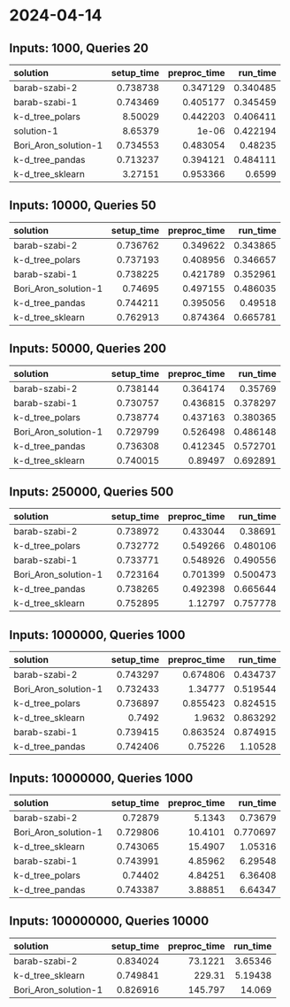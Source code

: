 # 2024-04-14

## Inputs: 1000, Queries 20

| solution             |   setup_time |   preproc_time |   run_time |
|:---------------------|-------------:|---------------:|-----------:|
| barab-szabi-2        |     0.738738 |       0.347129 |   0.340485 |
| barab-szabi-1        |     0.743469 |       0.405177 |   0.345459 |
| k-d_tree_polars      |     8.50029  |       0.442203 |   0.406411 |
| solution-1           |     8.65379  |       1e-06    |   0.422194 |
| Bori_Aron_solution-1 |     0.734553 |       0.483054 |   0.48235  |
| k-d_tree_pandas      |     0.713237 |       0.394121 |   0.484111 |
| k-d_tree_sklearn     |     3.27151  |       0.953366 |   0.6599   |

## Inputs: 10000, Queries 50

| solution             |   setup_time |   preproc_time |   run_time |
|:---------------------|-------------:|---------------:|-----------:|
| barab-szabi-2        |     0.736762 |       0.349622 |   0.343865 |
| k-d_tree_polars      |     0.737193 |       0.408956 |   0.346657 |
| barab-szabi-1        |     0.738225 |       0.421789 |   0.352961 |
| Bori_Aron_solution-1 |     0.74695  |       0.497155 |   0.486035 |
| k-d_tree_pandas      |     0.744211 |       0.395056 |   0.49518  |
| k-d_tree_sklearn     |     0.762913 |       0.874364 |   0.665781 |

## Inputs: 50000, Queries 200

| solution             |   setup_time |   preproc_time |   run_time |
|:---------------------|-------------:|---------------:|-----------:|
| barab-szabi-2        |     0.738144 |       0.364174 |   0.35769  |
| barab-szabi-1        |     0.730757 |       0.436815 |   0.378297 |
| k-d_tree_polars      |     0.738774 |       0.437163 |   0.380365 |
| Bori_Aron_solution-1 |     0.729799 |       0.526498 |   0.486148 |
| k-d_tree_pandas      |     0.736308 |       0.412345 |   0.572701 |
| k-d_tree_sklearn     |     0.740015 |       0.89497  |   0.692891 |

## Inputs: 250000, Queries 500

| solution             |   setup_time |   preproc_time |   run_time |
|:---------------------|-------------:|---------------:|-----------:|
| barab-szabi-2        |     0.738972 |       0.433044 |   0.38691  |
| k-d_tree_polars      |     0.732772 |       0.549266 |   0.480106 |
| barab-szabi-1        |     0.733771 |       0.548926 |   0.490556 |
| Bori_Aron_solution-1 |     0.723164 |       0.701399 |   0.500473 |
| k-d_tree_pandas      |     0.738265 |       0.492398 |   0.665644 |
| k-d_tree_sklearn     |     0.752895 |       1.12797  |   0.757778 |

## Inputs: 1000000, Queries 1000

| solution             |   setup_time |   preproc_time |   run_time |
|:---------------------|-------------:|---------------:|-----------:|
| barab-szabi-2        |     0.743297 |       0.674806 |   0.434737 |
| Bori_Aron_solution-1 |     0.732433 |       1.34777  |   0.519544 |
| k-d_tree_polars      |     0.736897 |       0.855423 |   0.824515 |
| k-d_tree_sklearn     |     0.7492   |       1.9632   |   0.863292 |
| barab-szabi-1        |     0.739415 |       0.863524 |   0.874915 |
| k-d_tree_pandas      |     0.742406 |       0.75226  |   1.10528  |

## Inputs: 10000000, Queries 1000

| solution             |   setup_time |   preproc_time |   run_time |
|:---------------------|-------------:|---------------:|-----------:|
| barab-szabi-2        |     0.72879  |        5.1343  |   0.73679  |
| Bori_Aron_solution-1 |     0.729806 |       10.4101  |   0.770697 |
| k-d_tree_sklearn     |     0.743065 |       15.4907  |   1.05316  |
| barab-szabi-1        |     0.743991 |        4.85962 |   6.29548  |
| k-d_tree_polars      |     0.74402  |        4.84251 |   6.36408  |
| k-d_tree_pandas      |     0.743387 |        3.88851 |   6.64347  |

## Inputs: 100000000, Queries 10000

| solution             |   setup_time |   preproc_time |   run_time |
|:---------------------|-------------:|---------------:|-----------:|
| barab-szabi-2        |     0.834024 |        73.1221 |    3.65346 |
| k-d_tree_sklearn     |     0.749841 |       229.31   |    5.19438 |
| Bori_Aron_solution-1 |     0.826916 |       145.797  |   14.069   |